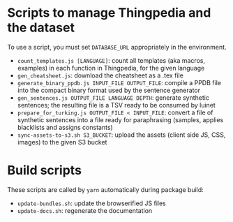 # Scripts to manage Thingpedia and the dataset

To use a script, you must set `DATABASE_URL` appropriately in the environment.

- `count_templates.js [LANGUAGE]`: count all templates (aka macros, examples) in each function in Thingpedia, for the given language
- `gen_cheatsheet.js`: download the cheatsheet as a .tex file
- `generate_binary_ppdb.js INPUT_FILE OUTPUT_FILE`: compile a PPDB file into the compact binary format used by the sentence generator
- `gen_sentences.js OUTPUT_FILE LANGUAGE DEPTH`: generate synthetic sentences; the resulting file is a TSV ready to be consumed by luinet
- `prepare_for_turking.js OUTPUT_FILE < INPUT_FILE`: convert a file of synthetic sentences into a file ready for paraphrasing (samples, applies blacklists and assigns constants)
- `sync-assets-to-s3.sh S3_BUCKET`: upload the assets (client side JS, CSS, images) to the given S3 bucket

# Build scripts

These scripts are called by `yarn` automatically during package build:

- `update-bundles.sh`: update the browserified JS files
- `update-docs.sh`: regenerate the documentation
